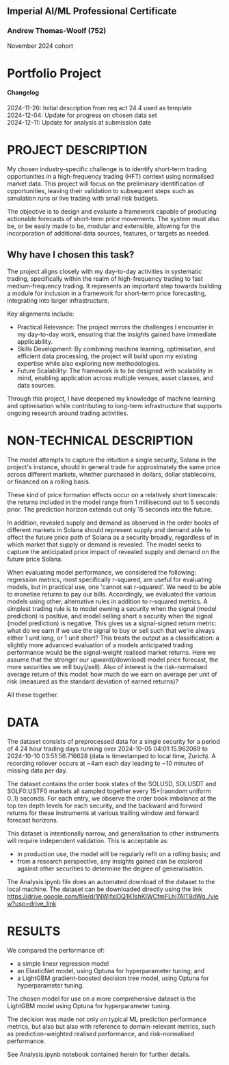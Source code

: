 ## Imperial AI/ML Professional Certificate
### Andrew Thomas-Woolf (752)
November 2024 cohort

# Portfolio Project


#### Changelog
2024-11-26: Initial description from req act 24.4 used as template <br/>
2024-12-04: Update for progress on chosen data set <br/>
2024-12-11: Update for analysis at submission date <br/>


# PROJECT DESCRIPTION
My chosen industry-specific challenge is to identify short-term trading opportunities in a high-frequency trading (HFT) context using normalised market data. This project will focus on the preliminary identification of opportunities, leaving their validation to subsequent steps such as simulation runs or live trading with small risk budgets.

The objective is to design and evaluate a framework capable of producing actionable forecasts of short-term price movements. The system must also be, or be easily made to be, modular and extensible, allowing for the incorporation of additional data sources, features, or targets as needed.

## Why have I chosen this task?
The project aligns closely with my day-to-day activities in systematic trading, specifically within the realm of high-frequency trading to fast medium-frequency trading. It represents an important step towards building a module for inclusion in a framework for short-term price forecasting, integrating into larger infrastructure.

Key alignments include:

- Practical Relevance: The project mirrors the challenges I encounter in my day-to-day work, ensuring that the insights gained have immediate applicability.
- Skills Development: By combining machine learning, optimisation, and efficient data processing, the project will build upon my existing expertise while also exploring new methodologies.
- Future Scalability: The framework is to be designed with scalability in mind, enabling application across multiple venues, asset classes, and data sources.

Through this project, I have deepened my knowledge of machine learning and optimisation while contributing to long-term infrastructure that supports ongoing research around trading activities.

# NON-TECHNICAL DESCRIPTION
The model attempts to capture the intuition a single security, Solana in the project's instance, should in general trade for approximately the same price across different markets, whether purchased in dollars, dollar stablecoins, or financed on a rolling basis. 

These kind of price formation effects occur on a relatively short timescale: the returns included in the model range from 1 millisecond out to 5 seconds prior. The prediction horizon extends out only 15 seconds into the future.

In addition, revealed supply and demand as observed in the order books of different markets in Solana should represent supply and demand able to affect the future price path of Solana as a security broadly, regardless of in which market that supply or demand is revealed. The model seeks to capture the anticipated price impact of revealed supply and demand on the future price Solana.

When evaluating model performance, we considered the following: regression metrics, most specifically r-squared, are useful for evaluating models, but in practical use, one 'cannot eat r-squared'. We need to be able to monetise returns to pay our bills. Accordingly, we evaluated the various models using other, alternative rules in addition to r-squared metrics. A simplest trading rule is to model owning a security when the signal (model prediction) is positive, and model selling short a security when the signal (model prediction) is negative. This gives us a signal-signed return metric: what do we earn if we use the signal to buy or sell such that we're always either 1 unit long, or 1 unit short? This treats the output as a classification: a slightly more advanced evaluation of a models anticipated trading performance would be the signal-weight realised market returns. Here we assume that the stronger our upward(/download) model price forecast, the more securities we will buy(/sell). Also of interest is the risk-normalsed average return of this model: how much do we earn on average per unit of risk (measured as the standard deviation of earned returns)?

All these together.

# DATA
The dataset consists of preprocessed data for a single security for a period of 4 24 hour trading days running over 2024-10-05 04:01:15.962069 to 2024-10-10 03:51:56.716628 (data is timestamped to local time, Zurich). A recording rollover occurs at ~4am each day leading to ~10 minutes of missing data per day.

The dataset contains the order book states of the SOLUSD, SOLUSDT and SOLF0:USTF0 markets all sampled together every 15+(raondom uniform 0..1) seconds. For each entry, we observe the order book imbalance at the top ten depth levels for each security, and the backward and forward returns for these instruments at various trailing window and forward forecast horizons.

This dataset is intentionally narrow, and generalisation to other instruments will require independent validation. This is acceptable as:
 - in production use, the model will be regularly refit on a rolling basis; and
 - from a research perspective, any insights gained can be explored against other securities to determine the degree of generalisation.

The Analysis.ipynb file does an automated download of the dataset to the local machine. The dataset can be downloaded directly using the link https://drive.google.com/file/d/1NWjfxIDQ1K1shKIWCfmFLhj7AlT8dWg_/view?usp=drive_link

# RESULTS
We compared the performance of:
 - a simple linear regression model
 - an ElasticNet model, using Optuna for hyperparameter tuning; and
 - a LightGBM gradient-boosted decision tree model, using Optuna for hyperparameter tuning.
 
The chosen model for use on a more comprehensive dataset is the LightGBM model using Optuna for hyperparameter tuning.

The decision was made not only on typical ML prediction performance metrics, but also but also with reference to domain-relevant metrics, such as prediction-weighted realised performance, and risk-normalised performance.

See Analysis.ipynb notebook contained herein for further details.
